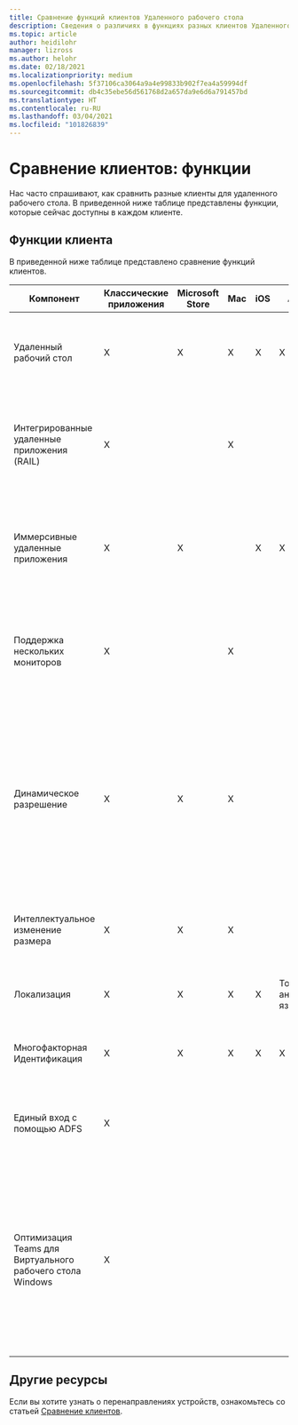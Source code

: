 ```yaml
---
title: Сравнение функций клиентов Удаленного рабочего стола
description: Сведения о различиях в функциях разных клиентов Удаленного рабочего стола.
ms.topic: article
author: heidilohr
manager: lizross
ms.author: helohr
ms.date: 02/18/2021
ms.localizationpriority: medium
ms.openlocfilehash: 5f37106ca3064a9a4e99833b902f7ea4a59994df
ms.sourcegitcommit: db4c35ebe56d561768d2a657da9e6d6a791457bd
ms.translationtype: HT
ms.contentlocale: ru-RU
ms.lasthandoff: 03/04/2021
ms.locfileid: "101826839"
---
```

# <a name="compare-the-clients-features"></a>Сравнение клиентов: функции

Нас часто спрашивают, как сравнить разные клиенты для удаленного рабочего стола. В приведенной ниже таблице представлены функции, которые сейчас доступны в каждом клиенте.

## <a name="client-features"></a>Функции клиента

В приведенной ниже таблице представлено сравнение функций клиентов.

|Компонент|Классические приложения|Microsoft Store|Mac|iOS|Android|Интернет|Описание|
|---|---|---|---|---|---|---|---|
| Удаленный рабочий стол | X | X | X | X | X | X | Рабочий стол удаленного компьютера представлен в полноэкранном или оконном режиме. |
| Интегрированные удаленные приложения (RAIL) | X || X |||| Отдельные удаленные приложения, интегрированные в локальный рабочий стол, как если бы они выполнялись локально. |
| Иммерсивные удаленные приложения | X | X || X | X | X | Отдельные удаленные приложения, представленные в окне или полностью развернутые в полноэкранном режиме. |
| Поддержка нескольких мониторов | X | | X | | | | Позволяет пользователю запускать Удаленный рабочий стол или удаленные приложения на всех локальных мониторах. |
| Динамическое разрешение | X | X | X ||| X | Разрешение и ориентация локальных мониторов динамически отражаются в удаленном сеансе. Если клиент работает в оконном режиме, размер удаленного рабочего стола динамически изменяется на размер окна клиента. |
| Интеллектуальное изменение размера | X | X | X |||| Удаленный рабочий стол в оконном режиме динамически масштабируется до размера окна. |
| Локализация | X | X | X | X | Только на английском языке. | X | Пользовательский интерфейс доступен на нескольких языках. |
| Многофакторная Идентификация | X | X | X | X | X | X | Поддержка многофакторной аутентификации для удаленных подключений. |
| Единый вход с помощью ADFS | X ||||| X | Поддержка единого входа (SSO), используемого со службами федерации Active Directory (AD FS). |
| Оптимизация Teams для Виртуального рабочего стола Windows | X |||||| Оптимизация мультимедиа для Microsoft Teams, обеспечивающая высокое качество вызовов и совместного использования экрана. Подробные сведения см. в статье [Использование Microsoft Teams с Виртуальным рабочим столом Windows](/virtual-desktop/teams-on-wvd). |

## <a name="other-resources"></a>Другие ресурсы

Если вы хотите узнать о перенаправлениях устройств, ознакомьтесь со статьей [Сравнение клиентов](remote-desktop-app-compare.md).
